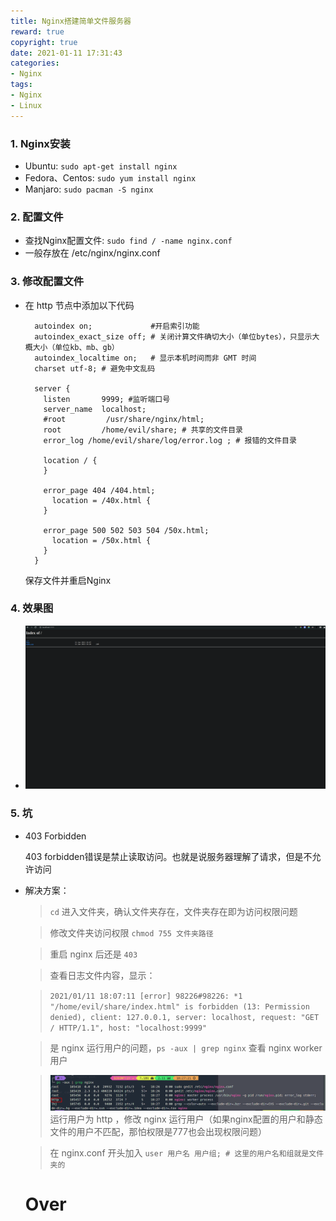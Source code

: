 ```yaml
---
title: Nginx搭建简单文件服务器
reward: true
copyright: true
date: 2021-01-11 17:31:43
categories:
- Nginx
tags:
- Nginx
- Linux
---
```



### 1. Nginx安装
  * Ubuntu: ```sudo apt-get install nginx```
  * Fedora、Centos: ```sudo yum install nginx```
  * Manjaro: ```sudo pacman -S nginx```
  
### 2. 配置文件
  * 查找Nginx配置文件: ```sudo find / -name nginx.conf```
  * 一般存放在 /etc/nginx/nginx.conf

### 3. 修改配置文件
  * 在 http 节点中添加以下代码
    ```
      autoindex on;             #开启索引功能
      autoindex_exact_size off; # 关闭计算文件确切大小（单位bytes），只显示大概大小（单位kb、mb、gb）
      autoindex_localtime on;   # 显示本机时间而非 GMT 时间
      charset utf-8; # 避免中文乱码

      server {
        listen       9999; #监听端口号
        server_name  localhost;
        #root         /usr/share/nginx/html;
        root         /home/evil/share; # 共享的文件目录
        error_log /home/evil/share/log/error.log ; # 报错的文件目录

        location / {
        }

        error_page 404 /404.html;
          location = /40x.html {
        }

        error_page 500 502 503 504 /50x.html;
          location = /50x.html {
        }
      }
    ```
    保存文件并重启Nginx

### 4. 效果图
  * ![](/images/Nginx搭建简单文件服务器/Nginx简单文件服务器.png)

### 5. 坑
  * 403 Forbidden 
  
    403 forbidden错误是禁止读取访问。也就是说服务器理解了请求，但是不允许访问

  * 解决方案：
    
    > ```cd``` 进入文件夹，确认文件夹存在，文件夹存在即为访问权限问题

    > 修改文件夹访问权限 ```chmod 755 文件夹路径```

    > 重启 nginx 后还是 ```403``` 

    > 查看日志文件内容，显示：
    
    > ```2021/01/11 18:07:11 [error] 98226#98226: *1 "/home/evil/share/index.html" is forbidden (13: Permission denied), client: 127.0.0.1, server: localhost, request: "GET / HTTP/1.1", host: "localhost:9999"```

    > 是 nginx 运行用户的问题，```ps -aux | grep nginx``` 查看 nginx worker 用户

    > ![](/images/Nginx搭建简单文件服务器/Nginx简单文件服务器2.png)
    > 运行用户为 http ，修改 nginx 运行用户（如果nginx配置的用户和静态文件的用户不匹配，那怕权限是777也会出现权限问题）

    > 在 nginx.conf 开头加入 ```user 用户名 用户组; # 这里的用户名和组就是文件夹的```

    # Over




